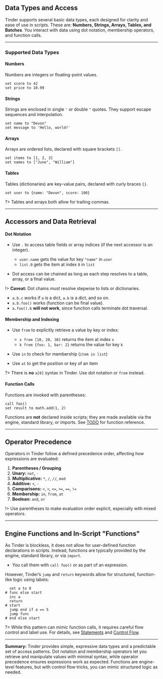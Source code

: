 ## Data Types and Access

Tinder supports several basic data types, each designed for clarity and ease of use in scripts. These are: **Numbers, Strings, Arrays, Tables, and Batches**. You interact with data using dot notation, membership operators, and function calls.

---

### Supported Data Types <!-- {docsify-ignore} -->

#### Numbers

Numbers are integers or floating-point values.

```tinder
set score to 42
set price to 10.99
```

#### Strings

Strings are enclosed in single `'` or double `"` quotes. They support escape sequences and interpolation.

```tinder
set name to "Devon"
set message to 'Hello, world!'
```

#### Arrays

Arrays are ordered lists, declared with square brackets `[]`.

```tinder
set items to [1, 2, 3]
set names to ["June", "William"]
```

#### Tables

Tables (dictionaries) are key-value pairs, declared with curly braces `{}`.

```tinder
set user to {name: "Devon", score: 100}
```

?> Tables and arrays both allow for trailing commas.

---

## Accessors and Data Retrieval

#### Dot Notation

* Use `.` to access table fields or array indices (if the next accessor is an integer).

  * `user.name` gets the value for key `"name"` in `user`
  * `list.0` gets the item at index `0` in `list`
* Dot access can be chained as long as each step resolves to a table, array, or a final value.

!> **Caveat:**
Dot chains *must* resolve stepwise to lists or dictionaries.

* `a.b.c` works if `a` is a dict, `a.b` is a dict, and so on.
* `a.b.foo()` works (function can be final value).
* `a.foo().b` **will not work**, since function calls terminate dot traversal.

#### Membership and Indexing

* Use `from` to explicitly retrieve a value by key or index:

  * `x from [10, 20, 30]` returns the item at index `x`
  * `k from {foo: 1, bar: 2}` returns the value for key `k`
* Use `in` to check for membership (`item in list`)
* Use `at` to get the position or key of an item

?> There is **no** `a[0]` syntax in Tinder. Use dot notation or `from` instead.

#### Function Calls

Functions are invoked with parentheses:

```tinder
call foo()
set result to math.add(1, 2)
```

Functions are **not** declared inside scripts; they are made available via the engine, standard library, or imports. See [TODO](/#) for function reference.

---

## Operator Precedence

Operators in Tinder follow a defined precedence order, affecting how expressions are evaluated:

1. **Parentheses / Grouping**
2. **Unary:** `not`, `-`
3. **Multiplicative:** `*`, `/`, `//`, `mod`
4. **Additive:** `+`, `-`
5. **Comparisons:** `<`, `>`, `<=`, `>=`, `==`, `!=`
6. **Membership:** `in`, `from`, `at`
7. **Boolean:** `and`, `or`

!> Use parentheses to make evaluation order explicit, especially with mixed operators.

---

## Engine Functions and In-Script "Functions"

As Tinder is blockless, it does not allow for user-defined function declarations in scripts. Instead, functions are typically provided by the engine, standard library, or via `import`.

* You call them with `call foo()` or as part of an expression.

However, Tinder’s `jump` and `return` keywords allow for structured, function-like logic using labels:

```tinder
  set a to 0
# func else start
  inc a
  return
# start
  jump end if a == 5
  jump func
# end else start
```

?> While this pattern can mimic function calls, it requires careful flow control and label use. For details, see [Statements](language/basics.md#statements) and [Control Flow](language/keywords#control-flow).

---

**Summary:**
Tinder provides simple, expressive data types and a predictable set of access patterns.
Dot notation and membership operators let you retrieve and manipulate values with minimal syntax, while operator precedence ensures expressions work as expected. Functions are engine-level features, but with control flow tricks, you can mimic structured logic as needed.
